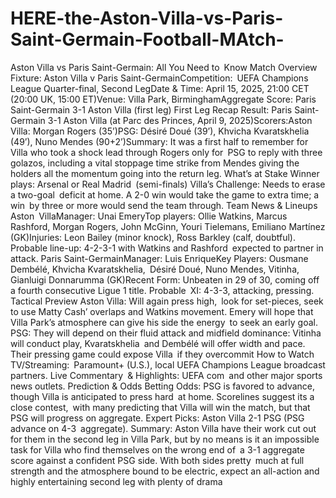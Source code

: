 # HERE-the-Aston-Villa-vs-Paris-Saint-Germain-Football-MAtch-



Aston Villa vs Paris Saint-Germain: All You Need to Know
Match Overview
Fixture: Aston Villa v Paris Saint-GermainCompetition: UEFA Champions League Quarter-final, Second LegDate & Time: April 15, 2025, 21:00 CET (20:00 UK, 15:00 ET)Venue: Villa Park, BirminghamAggregate Score: Paris Saint-Germain 3-1 Aston Villa (first leg)
First Leg Recap
Result: Paris Saint-Germain 3-1 Aston Villa (at Parc des Princes, April 9, 2025)Scorers:Aston Villa: Morgan Rogers (35’)PSG: Désiré Doué (39’), Khvicha Kvaratskhelia (49’), Nuno Mendes (90+2’)Summary: It was a first half to remember for Villa who took a shock lead through Rogers only for PSG to reply with three golazos, including a vital stoppage time strike from Mendes giving the holders all the momentum going into the return leg.
What’s at Stake
Winner plays: Arsenal or Real Madrid (semi-finals) Villa’s Challenge: Needs to erase a two-goal deficit at home. A 2-0 win would take the game to extra time; a win by three or more would send the team through.
Team News & Lineups
Aston VillaManager: Unai EmeryTop players: Ollie Watkins, Marcus Rashford, Morgan Rogers, John McGinn, Youri Tielemans, Emiliano Martínez (GK)Injuries: Leon Bailey (minor knock), Ross Barkley (calf, doubtful). Probable line-up: 4-2-3-1 with Watkins and Rashford expected to partner in attack.
Paris Saint-GermainManager: Luis EnriqueKey Players: Ousmane Dembélé, Khvicha Kvaratskhelia, Désiré Doué, Nuno Mendes, Vitinha, Gianluigi Donnarumma (GK)Recent Form: Unbeaten in 29 of 30, coming off a fourth consecutive Ligue 1 title.
Probable XI: 4-3-3, attacking, pressing.
Tactical Preview
Aston Villa: Will again press high, look for set-pieces, seek to use Matty Cash’ overlaps and Watkins movement. Emery will hope that Villa Park’s atmosphere can give his side the energy to seek an early goal. PSG: They will depend on their fluid attack and midfield dominance: Vitinha will conduct play, Kvaratskhelia and Dembélé will offer width and pace. Their pressing game could expose Villa if they overcommit
How to Watch
TV/Streaming: Paramount+ (U.S.), local UEFA Champions League broadcast partners. Live Commentary & Highlights: UEFA com and other major sports news outlets.
Prediction & Odds
Betting Odds: PSG is favored to advance, though Villa is anticipated to press hard at home. Scorelines suggest its a close contest, with many predicting that Villa will win the match, but that PSG will progress on aggregate. Expert Picks: Aston Villa 2-1 PSG (PSG advance on 4-3 aggregate).
Summary:
Aston Villa have their work cut out for them in the second leg in Villa Park, but by no means is it an impossible task for Villa who find themselves on the wrong end of a 3-1 aggregate score against a confident PSG side. With both sides pretty much at full strength and the atmosphere bound to be electric, expect an all-action and highly entertaining second leg with plenty of drama
